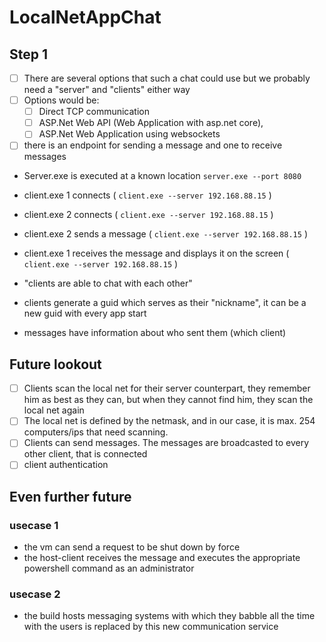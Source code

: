 # LocalNetAppChat

## Step 1

- [ ] There are several options that such a chat could use but we probably need a "server" and "clients" either way
- [ ] Options would be:
  - [ ] Direct TCP communication
  - [ ] ASP.Net Web API (Web Application with asp.net core), 
  - [ ] ASP.Net Web Application using websockets
- [ ] there is an endpoint for sending a message and one to receive messages

- Server.exe is executed at a known location `server.exe --port 8080`

- client.exe 1 connects ( `client.exe --server 192.168.88.15` ) 
- client.exe 2 connects  ( `client.exe --server 192.168.88.15` ) 
- client.exe 2 sends a message  ( `client.exe --server 192.168.88.15` ) 
- client.exe 1 receives the message and displays it on the screen  ( `client.exe --server 192.168.88.15` ) 

- "clients are able to chat with each other"
- clients generate a guid which serves as their "nickname", it can be a new guid with every app start
- messages have information about who sent them (which client)

## Future lookout

- [ ] Clients scan the local net for their server counterpart, they remember him as best as they can, but when they cannot find him, they scan the local net again
- [ ] The local net is defined by the netmask, and in our case, it is max. 254 computers/ips that need scanning.
- [ ] Clients can send messages. The messages are broadcasted to every other client, that is connected
- [ ] client authentication

## Even further future

### usecase 1
- the vm can send a request to be shut down by force
- the host-client receives the message and executes the appropriate powershell command as an administrator

### usecase 2
- the build hosts messaging systems with which they babble all the time with the users is replaced by this new communication service

